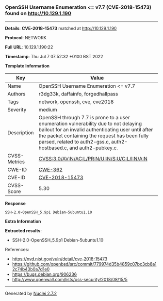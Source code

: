 ### OpenSSH Username Enumeration <= v7.7 (CVE-2018-15473) found on http://10.129.1.190
---
**Details**: **CVE-2018-15473**  matched at http://10.129.1.190

**Protocol**: NETWORK

**Full URL**: 10.129.1.190:22

**Timestamp**: Thu Jul 7 07:52:32 +0100 BST 2022

**Template Information**

| Key | Value |
|---|---|
| Name | OpenSSH Username Enumeration <= v7.7 |
| Authors | r3dg33k, daffainfo, forgedhallpass |
| Tags | network, openssh, cve, cve2018 |
| Severity | medium |
| Description | OpenSSH through 7.7 is prone to a user enumeration vulnerability due to not delaying bailout for an invalid authenticating user until after the packet containing the request has been fully parsed, related to auth2-gss.c, auth2-hostbased.c, and auth2-pubkey.c. |
| CVSS-Metrics | [CVSS:3.0/AV:N/AC:L/PR:N/UI:N/S:U/C:L/I:N/A:N](https://www.first.org/cvss/calculator/3.0#CVSS:3.0/AV:N/AC:L/PR:N/UI:N/S:U/C:L/I:N/A:N) |
| CWE-ID | [CWE-362](https://cwe.mitre.org/data/definitions/362.html) |
| CVE-ID | [CVE-2018-15473](https://cve.mitre.org/cgi-bin/cvename.cgi?name=cve-2018-15473) |
| CVSS-Score | 5.30 |

**Response**
```http
SSH-2.0-OpenSSH_5.9p1 Debian-5ubuntu1.10

```

**Extra Information**

**Extracted results**:

- SSH-2.0-OpenSSH_5.9p1 Debian-5ubuntu1.10


References: 
- https://nvd.nist.gov/vuln/detail/cve-2018-15473
- https://github.com/openbsd/src/commit/779974d35b4859c07bc3cb8a12c74b43b0a7d1e0
- https://bugs.debian.org/906236
- http://www.openwall.com/lists/oss-security/2018/08/15/5

---
Generated by [Nuclei 2.7.2](https://github.com/projectdiscovery/nuclei)